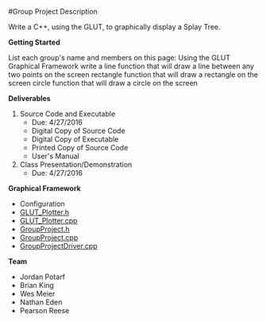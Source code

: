 
#Group Project Description

Write a C++, using the GLUT, to graphically display a Splay Tree.

**Getting Started**

List each group's name and members on this page:
Using the GLUT Graphical Framework write a
line function that will draw a line between any two points on the screen
rectangle function that will draw a rectangle on the screen
circle function that will draw a circle on the screen

**Deliverables**

1. Source Code and Executable
	* Due: 4/27/2016
	* Digital Copy of Source Code
	* Digital Copy of Executable
	* Printed Copy of Source Code
	* User's Manual
2. Class Presentation/Demonstration
	* Due: 4/27/2016

**Graphical Framework**

* Configuration
* [GLUT_Plotter.h](https://github.com/potarf/GroupProject/blob/master/GLUT_Plotter.h)
* [GLUT_Plotter.cpp](https://github.com/potarf/GroupProject/blob/master/GLUT_Plotter.cpp)
* [GroupProject.h](https://github.com/potarf/GroupProject/blob/master/GroupProject.h)
* [GroupProject.cpp](https://github.com/potarf/GroupProject/blob/master/GroupProject.cpp)
* [GroupProjectDriver.cpp](https://github.com/potarf/GroupProject/blob/master/GroupProjectDriver.cpp)

**Team**

* Jordan Potarf
* Brian King
* Wes Meier
* Nathan Eden
* Pearson Reese

